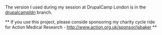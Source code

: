 The version I used during my session at DrupalCamp London is in the [drupalcampldn](https://github.com/joesb/vagrant-puppet-drupal-base/tree/drupalcampldn) branch.

** If you use this project, please conside sponsoring my charity cycle ride for Action Medical Research - http://www.action.org.uk/sponsor/jsbaker **
